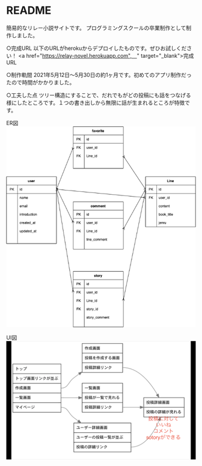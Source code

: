 # README

簡易的なリレー小説サイトです。
プログラミングスクールの卒業制作として制作しました。

○完成URL
以下のURLがherokuからデプロイしたものです。ぜひお試しください！
<a href="https://relay-novel.herokuapp.com",　" target="_blank">完成URL</a>

○制作軌間
2021年5月12日〜5月30日の約1ヶ月です。初めてのアプリ制作だったので時間がかかりました。

○工夫した点
ツリー構造にすることで、だれでもがどの投稿にも話をつなげる様にしたところです。１つの書き出しから無限に話が生まれるところが特徴です。


ER図
<img src="./app/assets/images/er.png">

UI図
<img src="./app/assets/images/UI.png">
